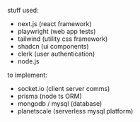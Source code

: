 stuff used:

- next.js (react framework)
- playwright (web app tests)
- tailwind (utility css framework)
- shadcn (ui components)
- clerk (user authentication)
- node.js

to implement: 
- socket.io (client server comms)
- prisma (node ts ORM)
- mongodb / mysql (database)
- planetscale (serverless mysql platform)
